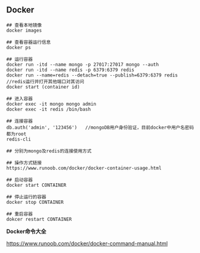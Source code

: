 ## Docker



```shell
## 查看本地镜像
docker images

## 查看容器运行信息
docker ps

## 运行容器
docker run -itd --name mongo -p 27017:27017 mongo --auth
docker run -itd --name redis -p 6379:6379 redis
docker run --name=redis --detach=true --publish=6379:6379 redis   //redis运行并打开其他端口对其访问
docker start (container id)

## 进入容器
docker exec -it mongo mongo admin
docker exec -it redis /bin/bash

## 连接容器
db.auth('admin', '123456')   //mongoDB用户身份验证，目前docker中用户名密码都为root
redis-cli

## 分别为mongo及redis的连接使用方式

## 操作方式链接
https://www.runoob.com/docker/docker-container-usage.html
```



```shell
## 启动容器
docker start CONTAINER

## 停止运行的容器
docker stop CONTAINER

## 重启容器
dokcer restart CONTAINER

```

**Docker命令大全**

https://www.runoob.com/docker/docker-command-manual.html